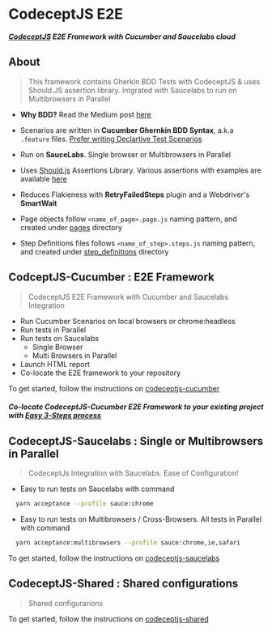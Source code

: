 # CodeceptJS E2E

***[CodeceptJS](https://codecept.io/) E2E Framework with Cucumber and Saucelabs cloud***

## About

> This framework contains Gherkin BDD Tests with CodeceptJS & uses Should.JS assertion library. Intgrated with Saucelabs to run on Multibrowsers in Parallel

* **Why BDD?** Read the Medium post [here](https://hackernoon.com/bdd-in-3-minutes-c3f8fc022237)

* Scenarios are written in **Cucumber Ghernkin BDD Syntax**, a.k.a `.feature` files. [Prefer writing Declartive Test Scenarios](https://wiki.saucelabs.com/display/DOCS/Best+Practice%3A+Imperative+v.+Declarative+Testing+Scenarios)

* Run on **SauceLabs**. Single browser or Multibrowsers in Parallel

* Uses [Should.js](https://shouldjs.github.io/) Assertions Library. Various assertions with examples are available [here](https://github.com/gkushang/codeceptjs-e2e/blob/master/packages/codeceptjs-cucumber/acceptance/step_definitions/search/github.steps.js)

* Reduces Flakieness with **RetryFailedSteps** plugin and a Webdriver's **SmartWait**

* Page objects follow `<name_of_page>.page.js` naming pattern, and created under [pages](https://github.com/gkushang/codeceptjs-e2e/tree/master/packages/codeceptjs-cucumber/acceptance/pages/) directory

* Step Definitions files follows `<name_of_step>.steps.js` naming pattern, and created under [step_definitions](https://github.com/gkushang/codeceptjs-e2e/tree/master/packages/codeceptjs-cucumber/acceptance/step_definitions) directory

## CodceptJS-Cucumber : E2E Framework

> CodeceptJS E2E Framework with Cucumber and Saucelabs Integration

* Run Cucumber Scenarios on local browsers or chrome:headless
* Run tests in Parallel
* Run tests on Saucelabs
  * Single Browser
  * Multi Browsers in Parallel
* Launch HTML report
* Co-locate the E2E framework to your repository

To get started, follow the instructions on [codeceptjs-cucumber](https://github.com/gkushang/codeceptjs-e2e/blob/master/packages/codeceptjs-cucumber/README.md)

##### Co-locate CodeceptJS-Cucumber E2E Framework to your existing project with [Easy 3-Steps process](https://github.com/gkushang/codeceptjs-e2e/blob/master/packages/codeceptjs-cucumber/CO-LOCATE.md)

## CodeceptJS-Saucelabs : Single or Multibrowsers in Parallel

> CodeceptJs Integration with Saucelabs. Ease of Configuration!

* Easy to run tests on Saucelabs with command 

```bash
  yarn acceptance --profile sauce:chrome
```

* Easy to run tests on Multibrowsers / Cross-Browsers. All tests in Parallel with command 

```bash
  yarn acceptance:multibrowsers --profile sauce:chrome,ie,safari
```

To get started, follow the instructions on [codeceptjs-saucelabs](https://github.com/gkushang/codeceptjs-e2e/tree/master/packages/codeceptjs-saucelabs)


## CodeceptJS-Shared : Shared configurations

> Shared configurarions

To get started, follow the instructions on [codeceptjs-shared](https://github.com/gkushang/codeceptjs-e2e/tree/master/packages/codeceptjs-shared)

